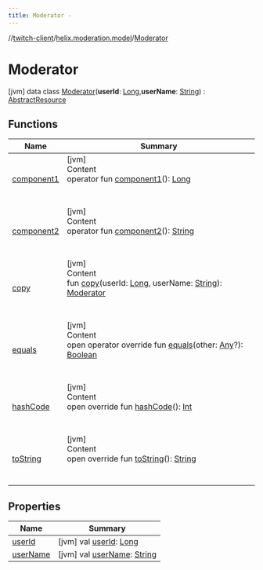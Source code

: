 ```yaml
---
title: Moderator -
---
```

//[twitch-client](../../index.md)/[helix.moderation.model](../index.md)/[Moderator](index.md)



# Moderator  
 [jvm] data class [Moderator](index.md)(**userId**: [Long](https://kotlinlang.org/api/latest/jvm/stdlib/kotlin/-long/index.html),**userName**: [String](https://kotlinlang.org/api/latest/jvm/stdlib/kotlin/-string/index.html)) : [AbstractResource](../../helix.http.model/-abstract-resource/index.md)   


## Functions  
  
|  Name|  Summary| 
|---|---|
| [component1](component1.md)| [jvm]  <br>Content  <br>operator fun [component1](component1.md)(): [Long](https://kotlinlang.org/api/latest/jvm/stdlib/kotlin/-long/index.html)  <br><br><br>
| [component2](component2.md)| [jvm]  <br>Content  <br>operator fun [component2](component2.md)(): [String](https://kotlinlang.org/api/latest/jvm/stdlib/kotlin/-string/index.html)  <br><br><br>
| [copy](copy.md)| [jvm]  <br>Content  <br>fun [copy](copy.md)(userId: [Long](https://kotlinlang.org/api/latest/jvm/stdlib/kotlin/-long/index.html), userName: [String](https://kotlinlang.org/api/latest/jvm/stdlib/kotlin/-string/index.html)): [Moderator](index.md)  <br><br><br>
| [equals](https://kotlinlang.org/api/latest/jvm/stdlib/kotlin/-any/equals.html)| [jvm]  <br>Content  <br>open operator override fun [equals](https://kotlinlang.org/api/latest/jvm/stdlib/kotlin/-any/equals.html)(other: [Any](https://kotlinlang.org/api/latest/jvm/stdlib/kotlin/-any/index.html)?): [Boolean](https://kotlinlang.org/api/latest/jvm/stdlib/kotlin/-boolean/index.html)  <br><br><br>
| [hashCode](https://kotlinlang.org/api/latest/jvm/stdlib/kotlin/-any/hash-code.html)| [jvm]  <br>Content  <br>open override fun [hashCode](https://kotlinlang.org/api/latest/jvm/stdlib/kotlin/-any/hash-code.html)(): [Int](https://kotlinlang.org/api/latest/jvm/stdlib/kotlin/-int/index.html)  <br><br><br>
| [toString](https://kotlinlang.org/api/latest/jvm/stdlib/kotlin/-any/to-string.html)| [jvm]  <br>Content  <br>open override fun [toString](https://kotlinlang.org/api/latest/jvm/stdlib/kotlin/-any/to-string.html)(): [String](https://kotlinlang.org/api/latest/jvm/stdlib/kotlin/-string/index.html)  <br><br><br>


## Properties  
  
|  Name|  Summary| 
|---|---|
| [userId](index.md#helix.moderation.model/Moderator/userId/#/PointingToDeclaration/)|  [jvm] val [userId](index.md#helix.moderation.model/Moderator/userId/#/PointingToDeclaration/): [Long](https://kotlinlang.org/api/latest/jvm/stdlib/kotlin/-long/index.html)   <br>
| [userName](index.md#helix.moderation.model/Moderator/userName/#/PointingToDeclaration/)|  [jvm] val [userName](index.md#helix.moderation.model/Moderator/userName/#/PointingToDeclaration/): [String](https://kotlinlang.org/api/latest/jvm/stdlib/kotlin/-string/index.html)   <br>

